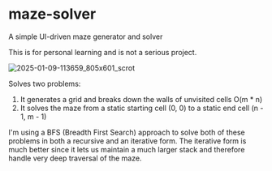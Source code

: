 # maze-solver

A simple UI-driven maze generator and solver

This is for personal learning and is not a serious project.

![2025-01-09-113659_805x601_scrot](https://github.com/user-attachments/assets/db9022ae-d097-44e8-bf2b-be391730a19a)

Solves two problems:

1. It generates a grid and breaks down the walls of unvisited cells O(m * n)
2. It solves the maze from a static starting cell (0, 0) to a static end cell (n - 1, m - 1)  

I'm using a BFS (Breadth First Search) approach to solve both of these problems in both a recursive and an iterative form. The iterative form is much better since it lets us maintain a much larger stack and therefore handle very deep traversal of the maze.
